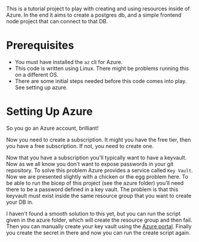 This is a tutorial project to play with creating and using resources inside of Azure. In the end it aims to create a postgres db, and a simple frontend node project that can connect to that DB.

# Prerequisites

* You must have installed the `az` cli for Azure.
* This code is written using Linux. There might be problems running this on a different OS.
* There are some initial steps needed before this code comes into play. See setting up azure.

# Setting Up Azure

So you go an Azure account, brilliant!

Now you need to create a subscription. It might you have the free tier, then you have a free subscription. If not, you need to create one.

Now that you have a subscription you'll typically want to have a keyvault. Now as we all know you don't want to expose passwords in your git repository. To solve this problem Azure provides a service called `Key Vault`. Now we are presented slightly with a chicken or the egg problem here. To be able to run the bicep of this project (see the azure folder) you'll need there to be a password defined in a key vault. The problem is that this keyvault must exist inside the same resource group that you want to create your DB in.

I haven't found a smooth solution to this yet, but you can run the script given in the azure folder, which will create the resource group and then fail. Then you can manually create your key vault using the [Azure portal](portal.azure.com). Finally you create the secret in there and now you can run the create script again.
